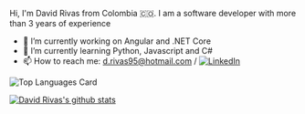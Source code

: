 Hi, I'm David Rivas from Colombia 🇨🇴. I am a software developer with more than 3 years of experience

- 🔭 I’m currently working on Angular and .NET Core
- 🌱 I’m currently learning Python, Javascript and C#
- 📫 How to reach me: d.rivas95@hotmail.com / [![LinkedIn](https://img.shields.io/badge/LinkedIn-0077B5?style=for-the-badge&logo=linkedin&logoColor=white)](https://www.linkedin.com/in/davrivas/)


![Top Languages Card](https://github-readme-stats.vercel.app/api/top-langs/?username=davrivas&theme=react&layout=compact)


[![David Rivas's github stats](https://github-readme-stats.vercel.app/api?username=davrivas&theme=react)](https://github.com/anuraghazra/github-readme-stats)
